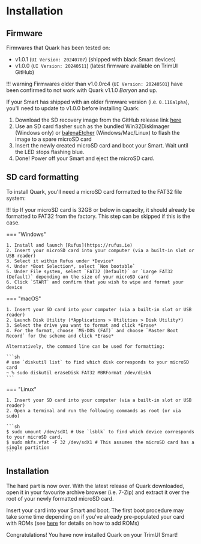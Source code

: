 # Installation

## Firmware

Firmwares that Quark has been tested on:

* v1.0.1 (`UI Version: 20240707`) (shipped with black Smart devices)
* v1.0.0 (`UI Version: 20240511`) (latest firmware available on TrimUI GitHub)

!!! warning
    Firmwares older than v1.0.0rc4 (`UI Version: 20240501`) have been confirmed to not work with Quark v1.1.0 *Baryon* and up.

If your Smart has shipped with an older firmware version (i.e. `0.116alpha`), you'll need to update to v1.0.0 before installing Quark:

1. Download the SD recovery image from the GitHub release link [here](https://github.com/trimui/firmware_smart/releases/tag/v1.0.0)
2. Use an SD card flasher such as the bundled Win32DiskImager (Windows only) or [balenaEtcher](https://etcher.balena.io/) (Windows/Mac/Linux) to flash the image to a spare microSD card
3. Insert the newly created microSD card and boot your Smart. Wait until the LED stops flashing blue.
4. Done! Power off your Smart and eject the microSD card.

## SD card formatting

To install Quark, you'll need a microSD card formatted to the FAT32 file system:

!!! tip
    If your microSD card is 32GB or below in capacity, it should already be formatted to FAT32 from the factory. This step can be skipped if this is the case.

=== "Windows"

    1. Install and launch [Rufus](https://rufus.ie)
    2. Insert your microSD card into your computer (via a built-in slot or USB reader)
    3. Select it within Rufus under *Device*
    4. Under *Boot Selection*, select `Non bootable`
    5. Under File system, select `FAT32 (Default)` or `Large FAT32 (Default)` depending on the size of your microSD card 
    6. Click `START` and confirm that you wish to wipe and format your device

=== "macOS"

    1. Insert your SD card into your computer (via a built-in slot or USB reader)
    2. Launch Disk Utility (*Applications > Utilities > Disk Utility*)
    3. Select the drive you want to format and click *Erase*
    4. For the format, choose `MS-DOS (FAT)` and choose `Master Boot Record` for the scheme and click *Erase*
 
    Alternatively, the command line can be used for formatting:

    ```sh
    # use `diskutil list` to find which disk corresponds to your microSD card
    ~ % sudo diskutil eraseDisk FAT32 MBRFormat /dev/diskN
    ```

=== "Linux"

    1. Insert your SD card into your computer (via a built-in slot or USB reader)
    2. Open a terminal and run the following commands as root (or via sudo)

    ```sh
    $ sudo umount /dev/sdX1 # Use `lsblk` to find which device corresponds to your microSD card.
    $ sudo mkfs.vfat -F 32 /dev/sdX1 # This assumes the microSD card has a single partition
    ```

## Installation

The hard part is now over. With the latest release of Quark downloaded, open it in your favourite archive browser (i.e. 7-Zip) and extract it over the root of your newly formatted microSD card.

Insert your card into your Smart and boot. The first boot procedure may take some time depending on if you've already pre-populated your card with ROMs (see [here](roms.md) for details on how to add ROMs)

Congratulations! You have now installed Quark on your TrimUI Smart!